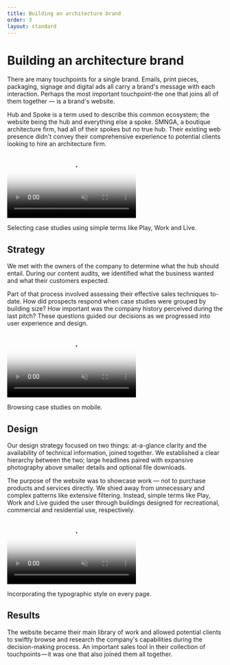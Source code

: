 ```yaml
---
title: Building an architecture brand
order: 3
layout: standard
---
```

<div class="page">
  <div class="type-column revealblock">
  <h1>Building an architecture brand</h1>
  <p>There are many touchpoints for a single brand. Emails, print pieces, packaging, signage and digital ads all carry a brand's message with each interaction. Perhaps the most important touchpoint-the one that joins all of them together &#8212; is a brand's website.</p>
  <p>Hub and Spoke is a term used to describe this common ecosystem; the website being the hub and everything else a spoke. SMNGA, a boutique architecture firm, had all of their spokes but no true hub. Their existing web presence didn't convey their comprehensive experience to potential clients looking to hire an architecture firm.</p>
  </div>
  <div class="video-column-1000 revealblock">
    <video autoplay loop muted playsinline poster="https://res.cloudinary.com/benludwig/image/upload/f_auto,q_auto:best/v1578688255/SMNGA1D_Frame_ndy771.png">
      <source src="https://res.cloudinary.com/benludwig/video/upload/vc_auto/v1578688359/SMNGA1D_ew87l0.mp4">
      <source src="https://res.cloudinary.com/benludwig/video/upload/vc_auto/v1578688359/SMNGA1D_ew87l0.webm" type="video/webm">
      Your browser does not support the video tag.
    </video>
    <p class="caption">Selecting case studies using simple terms like Play, Work and Live.</p>
  </div>
  <div class="type-column revealblock">
  <h2>Strategy</h2>
  <p>We met with the owners of the company to determine what the hub should entail. During our content audits, we identified what the business wanted and what their customers expected.</p>
  <p>Part of that process involved assessing their effective sales techniques to-date. How did prospects respond when case studies were grouped by building size? How important was the company history perceived during the last pitch? These questions guided our decisions as we progressed into user experience and design.</p>
  </div>
  <div class="video-column-400-tall revealblock">
    <video autoplay loop muted playsinline poster="https://res.cloudinary.com/benludwig/image/upload/f_auto,q_auto:best/v1577999883/SMNGA2B_Frame_djjbyy.png">
      <source src="https://res.cloudinary.com/benludwig/video/upload/vc_auto/v1577999906/SMNGA2B_mxadia.mp4">
      <source src="https://res.cloudinary.com/benludwig/video/upload/vc_auto/v1577999906/SMNGA2B_mxadia.webm" type="video/webm">
      Your browser does not support the video tag.
    </video>
    <p class="caption">Browsing case studies on mobile.</p>
  </div>

  <div class="type-column revealblock">
  <h2>Design</h2>
  <p>Our design strategy focused on two things: at-a-glance clarity and the availability of technical information, joined together. We established a clear hierarchy between the two; large headlines paired with expansive photography above smaller details and optional file downloads.</p>
  <p>The purpose of the website was to showcase work &#8212; not to purchase products and services directly. We shied away from unnecessary and complex patterns like extensive filtering. Instead, simple terms like Play, Work and Live guided the user through buildings designed for recreational, commercial and residential use, respectively.</p>
  </div>

  <div class="video-column-1000 revealblock">
    <video autoplay loop muted playsinline poster="https://res.cloudinary.com/benludwig/image/upload/f_auto,q_auto:best/v1578689899/SMNGA1E_Frame_prdmky.png">
      <source src="https://res.cloudinary.com/benludwig/video/upload/vc_auto/v1578689919/SMNGA1E_ruerga.mp4">
      <source src="https://res.cloudinary.com/benludwig/video/upload/vc_auto/v1578689919/SMNGA1E_ruerga.webm" type="video/webm">
      Your browser does not support the video tag.
    </video>
    <p class="caption">Incorporating the typographic style on every page.</p>
  </div>

  <div class="type-column revealblock">
  <h2>Results</h2>
  <p>The website became their main library of work and allowed potential clients to swiftly browse and research the company's capabilities during the decision-making process. An important sales tool in their collection of touchpoints &#8212; it was one that also joined them all together.</p>
  </div>
</div>
